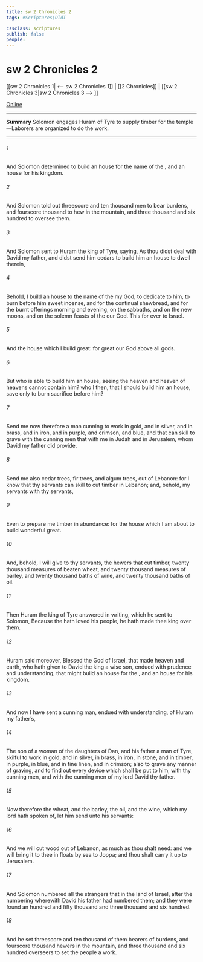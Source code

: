 ```yaml
---
title: sw 2 Chronicles 2
tags: #Scriptures\OldT

cssclass: scriptures
publish: false
people:
---
```


# sw 2 Chronicles 2
[[sw 2 Chronicles 1| <-- sw 2 Chronicles 1]] | [[2 Chronicles]] | [[sw 2 Chronicles 3|sw 2 Chronicles 3 --> ]]

[Online](https://churchofjesuschrist.org/study/scriptures/ot/2-chr/2?lang=eng)

---
__Summary__
Solomon engages Huram of Tyre to supply timber for the temple—Laborers are organized to do the work.

---
###### 1 
And Solomon determined to build an house for the name of the , and an house for his kingdom.

###### 2 
And Solomon told out threescore and ten thousand men to bear burdens, and fourscore thousand to hew in the mountain, and three thousand and six hundred to oversee them.

###### 3 
And Solomon sent to Huram the king of Tyre, saying, As thou didst deal with David my father, and didst send him cedars to build him an house to dwell therein, 

###### 4 
Behold, I build an house to the name of the  my God, to dedicate  to him,  to burn before him sweet incense, and for the continual shewbread, and for the burnt offerings morning and evening, on the sabbaths, and on the new moons, and on the solemn feasts of the  our God. This  for ever to Israel.

###### 5 
And the house which I build  great: for great  our God above all gods.

###### 6 
But who is able to build him an house, seeing the heaven and heaven of heavens cannot contain him? who  I then, that I should build him an house, save only to burn sacrifice before him?

###### 7 
Send me now therefore a man cunning to work in gold, and in silver, and in brass, and in iron, and in purple, and crimson, and blue, and that can skill to grave with the cunning men that  with me in Judah and in Jerusalem, whom David my father did provide.

###### 8 
Send me also cedar trees, fir trees, and algum trees, out of Lebanon: for I know that thy servants can skill to cut timber in Lebanon; and, behold, my servants  with thy servants,

###### 9 
Even to prepare me timber in abundance: for the house which I am about to build  wonderful great.

###### 10 
And, behold, I will give to thy servants, the hewers that cut timber, twenty thousand measures of beaten wheat, and twenty thousand measures of barley, and twenty thousand baths of wine, and twenty thousand baths of oil.

###### 11 
Then Huram the king of Tyre answered in writing, which he sent to Solomon, Because the  hath loved his people, he hath made thee king over them.

###### 12 
Huram said moreover, Blessed  the  God of Israel, that made heaven and earth, who hath given to David the king a wise son, endued with prudence and understanding, that might build an house for the , and an house for his kingdom.

###### 13 
And now I have sent a cunning man, endued with understanding, of Huram my father’s,

###### 14 
The son of a woman of the daughters of Dan, and his father  a man of Tyre, skilful to work in gold, and in silver, in brass, in iron, in stone, and in timber, in purple, in blue, and in fine linen, and in crimson; also to grave any manner of graving, and to find out every device which shall be put to him, with thy cunning men, and with the cunning men of my lord David thy father.

###### 15 
Now therefore the wheat, and the barley, the oil, and the wine, which my lord hath spoken of, let him send unto his servants:

###### 16 
And we will cut wood out of Lebanon, as much as thou shalt need: and we will bring it to thee in floats by sea to Joppa; and thou shalt carry it up to Jerusalem.

###### 17 
And Solomon numbered all the strangers that  in the land of Israel, after the numbering wherewith David his father had numbered them; and they were found an hundred and fifty thousand and three thousand and six hundred.

###### 18 
And he set threescore and ten thousand of them  bearers of burdens, and fourscore thousand  hewers in the mountain, and three thousand and six hundred overseers to set the people a work.

